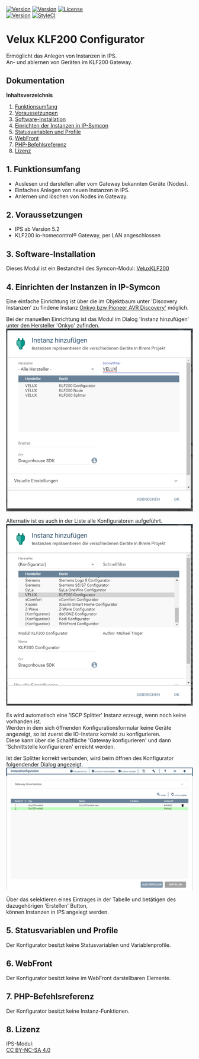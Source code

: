 [![Version](https://img.shields.io/badge/Symcon-PHPModul-red.svg?style=flat-square)](https://www.symcon.de/service/dokumentation/entwicklerbereich/sdk-tools/sdk-php/)
[![Version](https://img.shields.io/badge/Modul%20Version-0.50-blue.svg?style=flat-square)]()
[![License](https://img.shields.io/badge/License-CC%20BY--NC--SA%204.0-green.svg?style=flat-square)](https://creativecommons.org/licenses/by-nc-sa/4.0/)  
[![Version](https://img.shields.io/badge/Symcon%20Version-5.2%20%3E-green.svg?style=flat-square)](https://www.symcon.de/forum/threads/41251-IP-Symcon-5-2-%28Testing%29)
[![StyleCI](https://styleci.io/repos/193268520/shield?style=flat-square)](https://styleci.io/repos/193268520)  

# Velux KLF200 Configurator  
Ermöglicht das Anlegen von Instanzen in IPS.  
An- und ablernen von Geräten im KLF200 Gateway.  

## Dokumentation

**Inhaltsverzeichnis**

1. [Funktionsumfang](#1-funktionsumfang) 
2. [Voraussetzungen](#2-voraussetzungen)
3. [Software-Installation](#3-software-installation)
4. [Einrichten der Instanzen in IP-Symcon](#4-einrichten-der-instanzen-in-ip-symcon)
5. [Statusvariablen und Profile](#5-statusvariablen-und-profile)
6. [WebFront](#6-webfront)
7. [PHP-Befehlsreferenz](#7-php-befehlsreferenz) 
8. [Lizenz](#8-lizenz)

## 1. Funktionsumfang

 - Auslesen und darstellen aller vom Gateway bekannten Geräte (Nodes).  
 - Einfaches Anlegen von neuen Instanzen in IPS.  
 - Anlernen und löschen von Nodes im Gateway.  

## 2. Voraussetzungen

 - IPS ab Version 5.2  
 - KLF200 io-homecontrol® Gateway, per LAN angeschlossen  

## 3. Software-Installation

Dieses Modul ist ein Bestandteil des Symcon-Modul: [VeluxKLF200](../)  

## 4. Einrichten der Instanzen in IP-Symcon

Eine einfache Einrichtung ist über die im Objektbaum unter 'Discovery Instanzen' zu findene Instanz [Onkyo bzw Pioneer AVR Discovery'](../OnkyoAVRDiscovery/readme.md) möglich.  

Bei der manuellen Einrichtung ist das Modul im Dialog 'Instanz hinzufügen' unter den Hersteller 'Onkyo' zufinden.  
![Instanz hinzufügen](../imgs/instanzen.png)  

Alternativ ist es auch in der Liste alle Konfiguratoren aufgeführt.  
![Instanz hinzufügen](../imgs/instanzen_configurator.png)  

Es wird automatisch eine 'ISCP Splitter' Instanz erzeugt, wenn noch keine vorhanden ist.  
Werden in dem sich öffnenden Konfigurationsformular keine Geräte angezeigt, so ist zuerst die IO-Instanz korrekt zu konfigurieren.  
Diese kann über die Schaltfläche 'Gateway konfigurieren' und dann 'Schnittstelle konfigurieren' erreicht werden.  

Ist der Splitter korrekt verbunden, wird beim öffnen des Konfigurator folgendender Dialog angezeigt.  
![Konfigurator](../imgs/conf_configurator.png)  

Über das selektieren eines Eintrages in der Tabelle und betätigen des dazugehörigen 'Erstellen' Button,  
können Instanzen in IPS angelegt werden.  

## 5. Statusvariablen und Profile

Der Konfigurator besitzt keine Statusvariablen und Variablenprofile.  

## 6. WebFront

Der Konfigurator besitzt keine im WebFront darstellbaren Elemente.  

## 7. PHP-Befehlsreferenz

Der Konfigurator besitzt keine Instanz-Funktionen.  

## 8. Lizenz

  IPS-Modul:  
  [CC BY-NC-SA 4.0](https://creativecommons.org/licenses/by-nc-sa/4.0/)  
